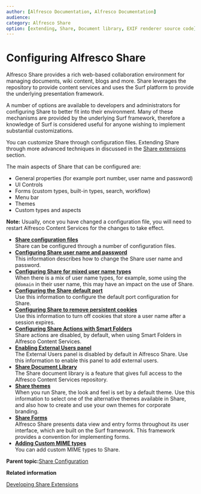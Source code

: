 ```yaml
---
author: [Alfresco Documentation, Alfresco Documentation]
audience: 
category: Alfresco Share
option: [extending, Share, Document library, EXIF renderer source code]
---
```


# Configuring Alfresco Share

Alfresco Share provides a rich web-based collaboration environment for managing documents, wiki content, blogs and more. Share leverages the repository to provide content services and uses the Surf platform to provide the underlying presentation framework.

A number of options are available to developers and administrators for configuring Share to better fit into their environment. Many of these mechanisms are provided by the underlying Surf framework, therefore a knowledge of Surf is considered useful for anyone wishing to implement substantial customizations.

You can customize Share through configuration files. Extending Share through more advanced techniques in discussed in the [Share extensions](dev-extensions-share.md) section.

The main aspects of Share that can be configured are:

-   General properties \(for example port number, user name and password\)
-   UI Controls
-   Forms \(custom types, built-in types, search, workflow\)
-   Menu bar
-   Themes
-   Custom types and aspects

**Note:** Usually, once you have changed a configuration file, you will need to restart Alfresco Content Services for the changes to take effect.

-   **[Share configuration files](../concepts/share-configuration-files.md)**  
Share can be configured through a number of configuration files.
-   **[Configuring Share user name and password](../tasks/share-change-password.md)**  
This information describes how to change the Share user name and password.
-   **[Configuring Share for mixed user name types](../tasks/usernametypes-mix-config.md)**  
When there is a mix of user name types, for example, some using the `@domain` in their user name, this may have an impact on the use of Share.
-   **[Configuring the Share default port](../tasks/share-change-port.md)**  
Use this information to configure the default port configuration for Share.
-   **[Configuring Share to remove persistent cookies](../tasks/share-customizing-cookies.md)**  
Use this information to turn off cookies that store a user name after a session expires.
-   **[Configuring Share Actions with Smart Folders](../concepts/sf-share-actions.md)**  
Share actions are disabled, by default, when using Smart Folders in Alfresco Content Services.
-   **[Enabling External Users panel](../tasks/share-enable-external-user.md)**  
The External Users panel is disabled by default in Alfresco Share. Use this information to enable this panel to add external users.
-   **[Share Document Library](../concepts/share-repodoclib.md)**  
The Share document library is a feature that gives full access to the Alfresco Content Services repository.
-   **[Share themes](../concepts/themes-intro.md)**  
When you run Share, the look and feel is set by a default theme. Use this information to select one of the alternative themes available in Share, and also how to create and use your own themes for corporate branding.
-   **[Share Forms](../concepts/forms-intro.md)**  
Alfresco Share presents data view and entry forms throughout its user interface, which are built on the Surf framework. This framework provides a convention for implementing forms.
-   **[Adding Custom MIME types](../concepts/dev-extensions-share-custom-mimetype.md)**  
You can add custom MIME types to Share.

**Parent topic:**[Share Configuration](../concepts/dev-extensions-share-configuration.md)

**Related information**  


[Developing Share Extensions](dev-extensions-share.md)

